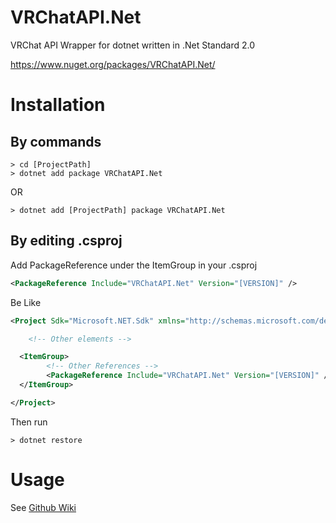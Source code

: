 # VRChatAPI.Net

VRChat API Wrapper for dotnet written in .Net Standard 2.0

https://www.nuget.org/packages/VRChatAPI.Net/

# Installation

## By commands

```shell
> cd [ProjectPath]
> dotnet add package VRChatAPI.Net
```
OR
```
> dotnet add [ProjectPath] package VRChatAPI.Net
```

## By editing .csproj

Add PackageReference under the ItemGroup in your .csproj
```xml
<PackageReference Include="VRChatAPI.Net" Version="[VERSION]" />
```
Be Like
```xml
<Project Sdk="Microsoft.NET.Sdk" xmlns="http://schemas.microsoft.com/developer/msbuild/2003">

	<!-- Other elements -->

  <ItemGroup>
		<!-- Other References -->
		<PackageReference Include="VRChatAPI.Net" Version="[VERSION]" />
  </ItemGroup>

</Project>
```
Then run
```shell
> dotnet restore
```

# Usage
See [Github Wiki](https://github.com/mueru/VRChatAPI.Net/wiki)
